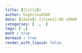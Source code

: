 ```yaml
---
title: {{title}}
author: highcloud100
date: {{date}} {{time}}:00 +0900
categories: [  ,  ]
tags: [ ,]
math : true
mermaid : true
render_with_liquid: false
---
```

